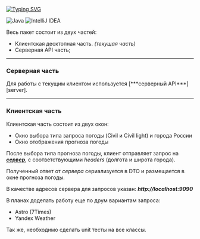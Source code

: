 [![Typing SVG](https://readme-typing-svg.herokuapp.com?size=35&color=C54DF7FF&lines=Клиент+прогноза+погоды)](https://git.io/typing-svg)

![Java](https://img.shields.io/badge/java-%23ED8B00.svg?style=for-the-badge&logo=java&logoColor=white)
![IntelliJ IDEA](https://img.shields.io/badge/IntelliJIDEA-000000.svg?style=for-the-badge&logo=intellij-idea&logoColor=white)

Весь пакет состоит из двух частей:
- Клиентская десктопная часть. *(текущая часть)*
- Серверная API часть;

***

<h3>Серверная часть</h3>
Для работы с текущим клиентом используется [***серверный API***][server].
<br>

***

<h3>Клиентская часть</h3>

Клиентская часть состоит из двух окон:
* Окно выбора типа запроса погоды (Civil и Civil light) и города России
* Окно отображения прогноза погоды

После выбора типа прогноза погоды, клиент отправляет запрос на [***сервер***][server], с соответствующими *headers* (долгота и широта города). 

Полученный ответ от *сервера* сериализуется в DTO и размещается в окне прогноза погоды.

В качестве адресов сервера для запросов указан: ***http://localhost:9090***

В планах доделать работу еще по друм вариантам запроса:
* Astro (7Times)
* Yandex Weather

Так же, необходимо сделать unit тесты на все классы.

[server]: https://github.com/SergeyMazurtsev/Server_Weather_Forecast "Серверная часть"